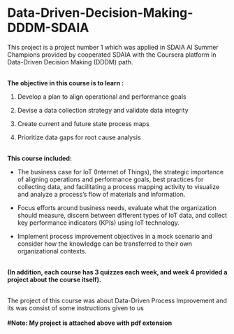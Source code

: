 # Data-Driven-Decision-Making-DDDM-SDAIA
This project is a project number 1 which was applied in SDAIA AI Summer Champions provided by cooperated SDAIA with the Coursera platform in Data-Driven Decision Making (DDDM) path. <br></br>

**The objective in this course is to learn :**

1. Develop a plan to align operational and performance goals

2. Devise a data collection strategy and validate data integrity

3. Create current and future state process maps

4. Prioritize data gaps for root cause analysis <br><br>

**This course included:**

- The business case for IoT (Internet of Things), the strategic importance of aligning operations and performance goals, best practices for collecting data, and facilitating a process mapping activity to visualize and analyze a process’s flow of materials and information. 

- Focus efforts around business needs, evaluate what the organization should measure, discern between different types of IoT data, and collect key performance indicators (KPIs) using IoT technology. 

- Implement process improvement objectives in a mock scenario and consider how the knowledge can be transferred to their own organizational contexts.  <br><br>

**(In addition, each course has 3 quizzes each week, and week 4 provided a project about the course itself).**
<br><br>

The project of this course was about Data-Driven Process Improvement and its was consist of some instructions given to us
<br><br>
**#Note: My project is attached above with pdf extension**

